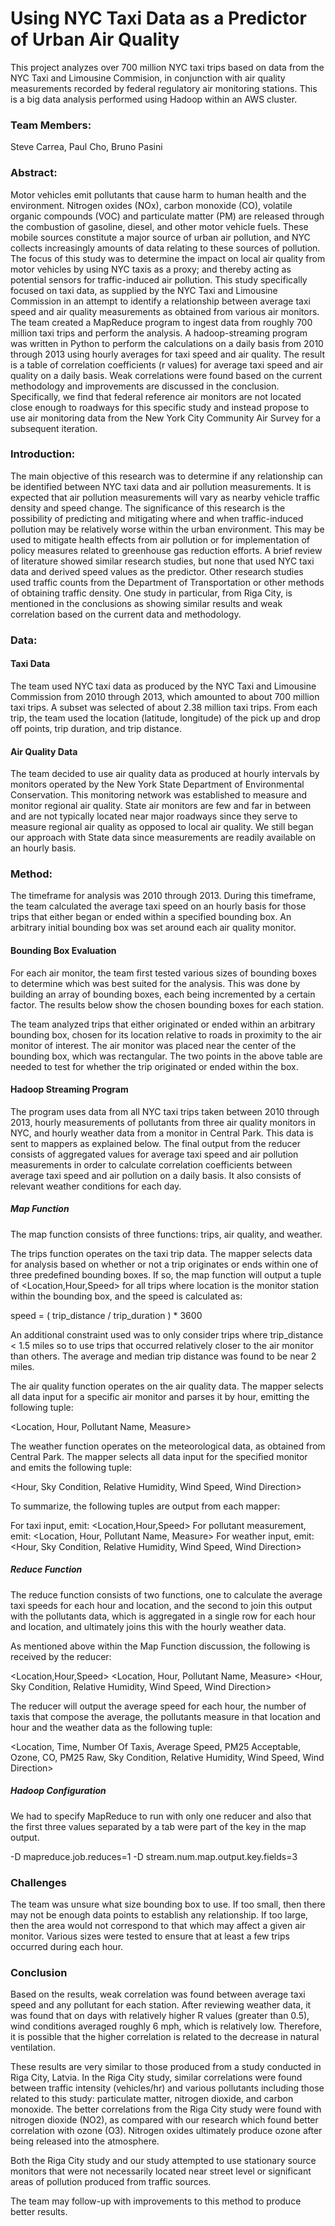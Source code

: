 # Using NYC Taxi Data as a Predictor of Urban Air Quality

This project analyzes over 700 million NYC taxi trips based on data from the NYC Taxi and Limousine Commision, in conjunction with air quality measurements recorded by federal regulatory air monitoring stations. This is a big data analysis performed using Hadoop within an AWS cluster. 
 
### Team Members:
Steve Carrea, Paul Cho, Bruno Pasini 

### Abstract:
Motor vehicles emit pollutants that cause harm to human health and the environment. Nitrogen oxides (NOx), carbon monoxide (CO), volatile organic compounds (VOC) and particulate matter (PM) are released through the combustion of gasoline, diesel, and other motor vehicle fuels. These mobile sources constitute a major source of urban air pollution, and NYC collects increasingly amounts of data relating to these sources of pollution. The focus of this study was to determine the impact on local air quality from motor vehicles by using NYC taxis as a proxy; and thereby acting as potential sensors for traffic-induced air pollution. This study specifically focused on taxi data, as supplied by the NYC Taxi and Limousine Commission in an attempt to identify a relationship between average taxi speed and air quality measurements as obtained from various air monitors. The team created a MapReduce program to ingest data from roughly 700 million taxi trips and perform the analysis. A hadoop-streaming program was written in Python to perform the calculations on a daily basis from 2010 through 2013 using hourly averages for taxi speed and air quality. The result is a table of correlation coefficients (r values) for average taxi speed and air quality on a daily basis. Weak correlations were found based on the current methodology and improvements are discussed in the conclusion. Specifically, we find that federal reference air monitors are not located close enough to roadways for this specific study and instead propose to use air monitoring data from the New York City Community Air Survey for a subsequent iteration. 

### Introduction:
The main objective of this research was to determine if any relationship can be identified between NYC taxi data and air pollution measurements. It is expected that air pollution measurements will vary as nearby vehicle traffic density and speed change. The significance of this research is the possibility of predicting and mitigating where and when traffic-induced pollution may be relatively worse within the urban environment. This may be used to mitigate health effects from air pollution or for implementation of policy measures related to greenhouse gas reduction efforts. A brief review of literature showed similar research studies, but none that used NYC taxi data and derived speed values as the predictor. Other research studies used traffic counts from the Department of Transportation or other methods of obtaining traffic density. One study in particular, from Riga City, is mentioned in the conclusions as showing similar results and weak correlation based on the current data and methodology.

### Data:

#### Taxi Data
The team used NYC taxi data as produced by the NYC Taxi and Limousine Commission from 2010 through 2013, which amounted to about 700 million taxi trips. A subset was selected of about 2.38 million taxi trips. From each trip, the team used the location (latitude, longitude) of the pick up and drop off points, trip duration, and trip distance. 

####  Air Quality Data
The team decided to use air quality data as produced at hourly intervals by monitors operated by the New York State Department of Environmental Conservation. This monitoring network was established to measure and monitor regional air quality. State air monitors are few and far in between and are not typically located near major roadways since they serve to measure regional air quality as opposed to local air quality. We still began our approach with State data since measurements are readily available on an hourly basis.

### Method:

The timeframe for analysis was 2010 through 2013. During this timeframe, the team calculated the average taxi speed on an hourly basis for those trips that either began or ended within a specified bounding box. An arbitrary initial bounding box was set around each air quality monitor.

#### Bounding Box Evaluation
For each air monitor, the team first tested various sizes of bounding boxes to determine which was best suited for the analysis. This was done by building an array of bounding boxes, each being incremented by a certain factor. The results below show the chosen bounding boxes for each station.

The team analyzed trips that either originated or ended within an arbitrary bounding box, chosen for its location relative to roads in proximity to the air monitor of interest. The air monitor was placed near the center of the bounding box, which was rectangular. The two points in the above table are needed to test for whether the trip originated or ended within the box.

#### Hadoop Streaming Program

The program uses data from all NYC taxi trips taken between 2010 through 2013, hourly measurements of pollutants from three air quality monitors in NYC, and hourly weather data from a monitor in Central Park. This data is sent to mappers as explained below. The final output from the reducer consists of aggregated values for average taxi speed and air pollution measurements in order to calculate correlation coefficients between average taxi speed and air pollution on a daily basis. It also consists of relevant weather conditions for each day.  

##### Map Function

The map function consists of three functions: trips, air quality, and weather.

The trips function operates on the taxi trip data. The mapper selects data for analysis based on whether or not a trip originates or ends within one of three predefined bounding boxes. If so, the map function will output a tuple of <Location,Hour,Speed> for all trips where location is the monitor station within the bounding box, and the speed is calculated as: 

speed = ( trip_distance / trip_duration ) * 3600

An additional constraint used was to only consider trips where trip_distance < 1.5 miles so to use trips that occurred relatively closer to the air monitor than others. The average and median trip distance was found to be near 2 miles.

The air quality function operates on the air quality data. The mapper selects all data input for a specific air monitor and parses it by hour, emitting the following tuple:

<Location, Hour, Pollutant Name, Measure>

The weather function operates on the meteorological data, as obtained from Central Park. The mapper selects all data input for the specified monitor and emits the following tuple:

<Hour, Sky Condition, Relative Humidity, Wind Speed, Wind Direction>

To summarize, the following tuples are output from each mapper:

For taxi input, emit: <Location,Hour,Speed> 
For pollutant measurement, emit: <Location, Hour, Pollutant Name, Measure>
For weather input, emit: <Hour, Sky Condition, Relative Humidity, Wind Speed, Wind Direction>

##### Reduce Function

The reduce function consists of two functions, one to calculate the average taxi speeds for each hour and location, and the second to join this output with the pollutants data, which is aggregated in a single row for each hour and location, and ultimately joins this with the hourly weather data.

As mentioned above within the Map Function discussion, the following is received by the reducer:

<Location,Hour,Speed>
<Location, Hour, Pollutant Name, Measure>
<Hour, Sky Condition, Relative Humidity, Wind Speed, Wind Direction>

The reducer will output the average speed for each hour, the number of taxis that compose the average, the pollutants measure in that location and hour and the weather data as the following tuple:

<Location, Time, Number Of Taxis, Average Speed, PM25 Acceptable, Ozone, CO, PM25 Raw, Sky Condition, Relative Humidity, Wind Speed, Wind Direction>

##### Hadoop Configuration

We had to specify MapReduce to run with only one reducer and also that the first three values separated by a tab were part of the key in the map output.

-D mapreduce.job.reduces=1
-D stream.num.map.output.key.fields=3

### Challenges

The team was unsure what size bounding box to use. If too small, then there may not be enough data points to establish any relationship. If too large, then the area would not correspond to that which may affect a given air monitor. Various sizes were tested to ensure that at least a few trips occurred during each hour.

### Conclusion

Based on the results, weak correlation was found between average taxi speed and any pollutant for each station. After reviewing weather data, it was found that on days with relatively higher R values (greater than 0.5), wind conditions averaged roughly 6 mph, which is relatively low. Therefore, it is possible that the higher correlation is related to the decrease in natural ventilation.

These results are very similar to those produced from a study conducted in Riga City, Latvia. In the Riga City study, similar correlations were found between traffic intensity (vehicles/hr) and various pollutants including those related to this study: particulate matter, nitrogen dioxide, and carbon monoxide. The better correlations from the Riga City study were found with nitrogen dioxide (NO2), as compared with our research which found better correlation with ozone (O3). Nitrogen oxides ultimately produce ozone after being released into the atmosphere. 

Both the Riga City study and our study attempted to use stationary source monitors that were not necessarily located near street level or significant areas of pollution produced from traffic sources.

The team may follow-up with improvements to this method to produce better results.

